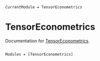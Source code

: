 ```@meta
CurrentModule = TensorEconometrics
```

# TensorEconometrics

Documentation for [TensorEconometrics](https://github.com/ivanuricardo/TensorEconometrics.jl).

```@index
```

```@autodocs
Modules = [TensorEconometrics]
```
